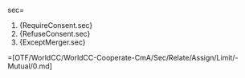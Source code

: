 sec=<ol><li>{RequireConsent.sec}<li>{RefuseConsent.sec}<li>{ExceptMerger.sec}</ol>

=[OTF/WorldCC/WorldCC-Cooperate-CmA/Sec/Relate/Assign/Limit/-Mutual/0.md]

